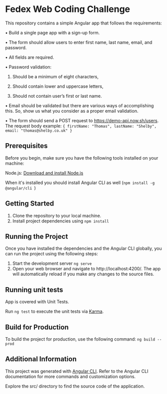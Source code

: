 # Fedex Web Coding Challenge

This repository contains a simple Angular app that follows the requirements:

• Build a single page app with a sign-up form.

• The form should allow users to enter first name, last name, email, and password.

• All fields are required.

• Password validation:

1. Should be a minimum of eight characters,

2. Should contain lower and uppercase letters,

3. Should not contain user’s first or last name.

• Email should be validated but there are various ways of accomplishing this. So, show us what
you consider as a proper email validation.

• The form should send a POST request to https://demo-api.now.sh/users. The request body
example:
`{
firstName: "Thomas",
lastName: "Shelby",
email: "thomas@shelby.co.uk"
}`


## Prerequisites

Before you begin, make sure you have the following tools installed on your machine:

Node.js: [Download and install Node.js](https://nodejs.org/en/)

When it's installed you should install Angular CLI as well (`npm install -g @angular/cli
`)

## Getting Started
1. Clone the repository to your local machine.
2. Install project dependencies using `npm install`

## Running the Project

Once you have installed the dependencies and the Angular CLI globally, you can run the project using the following steps:
1. Start the development server `ng serve`
2. Open your web browser and navigate to http://localhost:4200/. The app will automatically reload if you make any changes to the source files.

## Running unit tests
App is covered with Unit Tests.

Run `ng test` to execute the unit tests via [Karma](https://karma-runner.github.io).

## Build for Production
To build the project for production, use the following command: `ng build --prod
`

## Additional Information

This project was generated with [Angular CLI](https://angular.io/cli). Refer to the Angular CLI documentation for more commands and customization options.

Explore the src/ directory to find the source code of the application.
